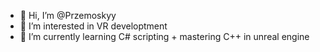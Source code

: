 - 👋 Hi, I’m @Przemoskyy
- 👀 I’m interested in VR developtment
- 🌱 I’m currently learning C# scripting + mastering C++ in unreal engine
